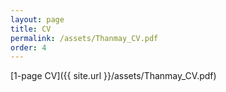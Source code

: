 ```yaml
---
layout: page
title: CV
permalink: /assets/Thanmay_CV.pdf
order: 4
---
```


[1-page CV]({{ site.url }}/assets/Thanmay_CV.pdf)
